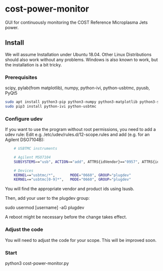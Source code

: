 # cost-power-monitor

GUI for continuously monitoring the COST Reference Microplasma Jets power.

## Install

We will assume Installation under Ubuntu 18.04. Other Linux Distributions should also work without any problems. Windows is also known to work, but the installation is a bit tricky.

### Prerequisites

scipy, pylab(from matplotlib), numpy, python-ivi, python-usbtmc, pyusb, PyQt5

```bash
sudo apt install python3-pip python3-numpy python3-matplotlib python3-scipy python3-pyqt5
sudo pip3 install python-ivi python-usbtmc
```

### Configure udev

If you want to use the program without root permissions, you need to add a udev rule:
Edit e.g. /etc/udev/rules.d/12-scope.rules and add (e.g. for an Agilent DSO7104B):

```bash
	# USBTMC instruments

	# Agilent MSO7104
	SUBSYSTEMS=="usb", ACTION=="add", ATTRS{idVendor}=="0957", ATTRS{idProduct}=="175d", GROUP="plugdev", MODE="0660"

	# Devices
	KERNEL=="usbtmc/*",       MODE="0660", GROUP="plugdev"
	KERNEL=="usbtmc[0-9]*",   MODE="0660", GROUP="plugdev"
```
You will find the appropriate vendor and product ids using lsusb.

Then, add your user to the plugdev group:

sudo usermod [username] -aG plugdev
  
A reboot might be necessary before the change takes effect.

### Adjust the code

You will need to adjust the code for your scope.
This will be improved soon.

### Start
python3 cost-power-monitor.py

